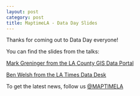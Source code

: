 ```yaml
---
layout: post
category: post
title: MaptimeLA - Data Day Slides
---
```

Thanks for coming out to Data Day everyone!

You can find the slides from the talks:

[Mark Greninger from the LA County GIS Data Portal](https://docs.google.com/file/d/0B12mPzKwCa6NYlRhU1NnVmZTZERjUFMwMEFlY2g4NDRSSTdF/edit)

[Ben Welsh from the LA Times Data Desk](https://docs.google.com/presentation/d/1QdiQvVzUf1N7BkDZyo-XFgIQ8xqYWUR0de-BGaCijVQ/edit#slide=id.g40507df_0_13)

To get the latest news, follow us [@MAPTIMELA](https://twitter.com/maptimeLA)
